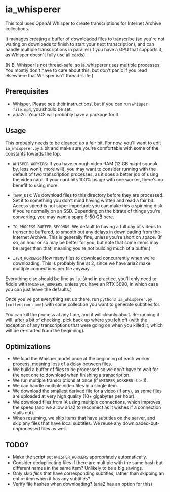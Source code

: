 # ia_whisperer

This tool uses OpenAI Whisper to create transcriptions for Internet Archive collections.

It manages creating a buffer of downloaded files to transcribe (so you're not waiting on downloads to finish to start your next transcription), and can handle multiple transcriptions in parallel (if you have a GPU that supports it, as Whisper doesn't fully use all cards).

(N.B. Whisper is not thread-safe, so ia_whisperer uses multiple processes. You mostly don't have to care about this, but don't panic if you read elsewhere that Whisper isn't thread-safe.)

## Prerequisites

* [Whisper](https://github.com/openai/whisper). Please see their instructions, but if you can run `whisper file.mp4`, you should be set.
* aria2c. Your OS will probably have a package for it.

## Usage

This probably needs to be cleaned up a fair bit. For now, you'll want to edit `ia_whisperer.py` a bit and make sure you're comfortable with some of the constants towards the top.

* `WHISPER_WORKERS`: If you have enough video RAM (12 GB *might* squeak by, less won't, more will), you may want to consider running with the default of two transcription processes, as it does a better job of using the video card. If your card hits 100% usage with one worker, there's no benefit to using more.

* `TEMP_DIR`: We download files to this directory before they are processed. Set it to something you don't mind having written and read a fair bit. Access speed is not super important: you can make this a spinning disk if you're normally on an SSD. Depending on the bitrate of things you're converting, you may want a spare 5-50 GB here.

* `TO_PROCESS_BUFFER_SECONDS`: We default to having a full day of videos to transcribe buffered, to smooth out any delays in downloading from the Internet Archive. This is generally fine, unless you're short on space. (If so, an hour or so may be better for you, but note that some items may be larger than that, meaning you're not building much of a buffer.)

* `ITEM_WORKERS`: How many files to download concurrently when we're downloading. This is probably fine at 2, since we have aria2 make multiple connections per file anyway.

Everything else should be fine as-is. (And in practice, you'll only need to fiddle with `WHISPER_WORKERS`, unless you have an RTX 3090, in which case you can just leave the defaults.)

Once you've got everything set up there, run `python3 ia_whisperer.py [collection name]` with some collection you want to generate subtitles for.

You can kill the process at any time, and it will cleanly abort. Re-running it will, after a bit of checking, pick back up where you left off (with the exception of any transcriptions that were going on when you killed it, which will be re-started from the beginning).

## Optimizations

* We load the Whisper model once at the beginning of each worker process, meaning less of a delay between files.
* We build a buffer of files to be processed so we don't have to wait for the next one to download when finishing a transcription.
* We run multiple transcriptions at once (if `WHISPER_WORKERS` is > 1).
* We can handle multiple video files in a single item.
* We download the smallest derived file for a video (if any), as some files are uploaded at very high quality (10+ gigabytes per hour).
* We download files from IA using multiple connections, which improves the speed (and we allow aria2 to reconnect as it wishes if a connection stalls out).
* When resuming, we skip items that have subtitles on the server, and skip any files that have local subtitles. We reuse any downloaded-but-unprocessed files as well.

## TODO?

* Make the script set `WHISPER_WORKERS` appropriately automatically.
* Consider deduplicating files if there are multiple with the same hash but different names in the same item? Unlikely to be a big savings.
* Only skip *files* that have corresponding subtitles, rather than skipping an entire item when it has any subtitles?
* Verify file hashes when downloading? (aria2 has an option for this)
